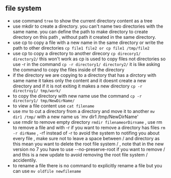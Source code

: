 ## file system

- use command `tree` to show the current directory content as a tree
- use mkdir to create a directory. you can't name two directories with the same name. you can define the path to make directory to create directory on this path , without path it created in the same directory.
- use cp to copy a file with a new name in the same directory or write the path to other directories `cp file1 file2 or cp file1 /tmp/file2`
- use cp to copy a directory to another direcory `cp direcory1/ directory2/` this won't work as cp is used to copy files not directories so use -r in the command `cp -r directory1/ directory2/` it is like asking the command to copy the files inside of the directory
- if the directory we are copying to a directory that has a dirctory with same name it takes only the content and it doesnt create a new directory and if it is not exiting it makes a new directory `cp -r directroy1/ tmp/work/`
- to copy the directory with new name use the command `cp -r directory1/ tmp/NewDirName/`
- to view a file content use `cat filename`
- use mv to cut a directory from a directory and move it to another `mv dir1 /tmp/` with a new name us `mv dir1 /tmp/NewDirName'
- use rmdir to remove empty directory `rmdir filenameorDirname` , use rm to remove a file and with -r if you want to remove a directory has files `rm -r dirName` , -rf instead of -r to avoid the system to notifing you about every file , make sure not to leave a space between / and directory as this mean you want to delete the root file system / , note that in the new version no 7 you have to use --no-preserve-root if you want to remove / and this is a new update to avoid removing the root file system / accidentily.
- to rename a file there is no command to explicitly rename a file but you can use `mv oldfile newfilename`
